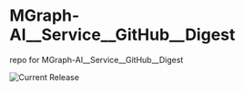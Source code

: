 # MGraph-AI__Service__GitHub__Digest
repo for MGraph-AI__Service__GitHub__Digest

![Current Release](https://img.shields.io/badge/release-v1.1.0-blue)